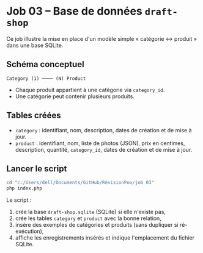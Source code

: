 # Job 03 – Base de données `draft-shop`

Ce job illustre la mise en place d'un modèle simple « catégorie ↔ produit » dans une base SQLite.

## Schéma conceptuel

```
Category (1) ──── (N) Product
```

- Chaque produit appartient à une catégorie via `category_id`.
- Une catégorie peut contenir plusieurs produits.

## Tables créées

- `category` : identifiant, nom, description, dates de création et de mise à jour.
- `product` : identifiant, nom, liste de photos (JSON), prix en centimes, description, quantité, `category_id`, dates de création et de mise à jour.

## Lancer le script

```bash
cd "c:/Users/dell/Documents/GitHub/RévisionPoo/job 03"
php index.php
```

Le script :

1. crée la base `draft-shop.sqlite` (SQLite) si elle n'existe pas,
2. crée les tables `category` et `product` avec la bonne relation,
3. insère des exemples de catégories et produits (sans dupliquer si ré-exécution),
4. affiche les enregistrements insérés et indique l'emplacement du fichier SQLite.
